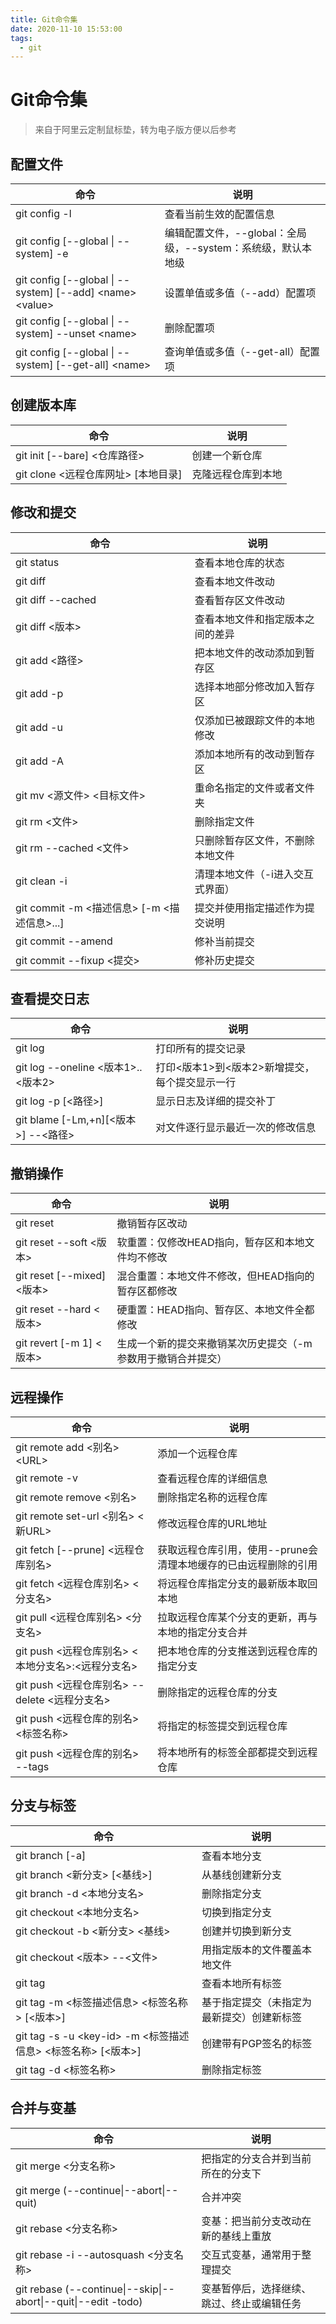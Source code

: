 ```yaml
---
title: Git命令集
date: 2020-11-10 15:53:00
tags:
  - git
---
```


# Git命令集

> 来自于阿里云定制鼠标垫，转为电子版方便以后参考

## 配置文件

| 命令                                                       | 说明                                                         |
| ---------------------------------------------------------- | ------------------------------------------------------------ |
| git config -l                                              | 查看当前生效的配置信息                                       |
| git config \[--global \| --system] -e                       | 编辑配置文件，--global：全局级，--system：系统级，默认本地级 |
| git config \[--global \| --system] \[--add] \<name> \<value> | 设置单值或多值（--add）配置项                                |
| git config \[--global \| --system] --unset \<name>          | 删除配置项                                                   |
| git config \[--global \| --system] \[--get-all] \<name>      | 查询单值或多值（--get-all）配置项                            |

## 创建版本库

| 命令                                 | 说明               |
| ------------------------------------ | ------------------ |
| git init \[--bare] \<仓库路径>        | 创建一个新仓库     |
| git clone \<远程仓库网址> [本地目录] | 克隆远程仓库到本地 |

## 修改和提交

| 命令                                          | 说明                             |
| --------------------------------------------- | -------------------------------- |
| git status                                    | 查看本地仓库的状态               |
| git diff                                      | 查看本地文件改动                 |
| git diff --cached                             | 查看暂存区文件改动               |
| git diff \<版本>                              | 查看本地文件和指定版本之间的差异 |
| git add \<路径>                               | 把本地文件的改动添加到暂存区     |
| git add -p                                    | 选择本地部分修改加入暂存区       |
| git add -u                                    | 仅添加已被跟踪文件的本地修改     |
| git add -A                                    | 添加本地所有的改动到暂存区       |
| git mv \<源文件> \<目标文件>                  | 重命名指定的文件或者文件夹       |
| git rm \<文件>                                | 删除指定文件                     |
| git rm --cached \<文件>                        | 只删除暂存区文件，不删除本地文件 |
| git clean -i                                  | 清理本地文件（-i进入交互式界面） |
| git commit -m \<描述信息> [-m \<描述信息>...] | 提交并使用指定描述作为提交说明   |
| git commit --amend                            | 修补当前提交                     |
| git commit --fixup \<提交>                     | 修补历史提交                     |

## 查看提交日志

| 命令                                   | 说明                                             |
| -------------------------------------- | ------------------------------------------------ |
| git log                                | 打印所有的提交记录                               |
| git log --oneline \<版本1>..\<版本2>   | 打印\<版本1>到\<版本2>新增提交，每个提交显示一行 |
| git log -p \[\<路径>]                   | 显示日志及详细的提交补丁                         |
| git blame \[-Lm,+n]\[\<版本>] --\<路径> | 对文件逐行显示最近一次的修改信息                 |

## 撤销操作

| 命令                        | 说明                                                         |
| --------------------------- | ------------------------------------------------------------ |
| git reset                   | 撤销暂存区改动                                               |
| git reset --soft \<版本>     | 软重置：仅修改HEAD指向，暂存区和本地文件均不修改             |
| git reset \[--mixed] \<版本> | 混合重置：本地文件不修改，但HEAD指向的暂存区都修改           |
| git reset --hard \<版本>     | 硬重置：HEAD指向、暂存区、本地文件全都修改                   |
| git revert \[-m 1] \<版本>    | 生成一个新的提交来撤销某次历史提交（-m参数用于撤销合并提交） |

## 远程操作

| 命令                          | 说明                   |
| ----------------------------- | ---------------------- |
| git remote add \<别名> \<URL> | 添加一个远程仓库       |
| git remote -v                 | 查看远程仓库的详细信息 |
| git remote remove \<别名>      | 删除指定名称的远程仓库 |
| git remote set-url \<别名>  \<新URL> | 修改远程仓库的URL地址 |
| git fetch \[--prune] \<远程仓库别名> | 获取远程仓库引用，使用--prune会清理本地缓存的已由远程删除的引用 |
| git fetch \<远程仓库别名> \<分支名> | 将远程仓库指定分支的最新版本取回本地 |
| git pull \<远程仓库别名> \<分支名> | 拉取远程仓库某个分支的更新，再与本地的指定分支合并 |
| git push \<远程仓库别名> \<本地分支名>:\<远程分支名> | 把本地仓库的分支推送到远程仓库的指定分支 |
| git push \<远程仓库别名> --delete \<远程分支名> | 删除指定的远程仓库的分支 |
| git push \<远程仓库的别名> \<标签名称> | 将指定的标签提交到远程仓库 |
| git push \<远程仓库的别名> --tags | 将本地所有的标签全部都提交到远程仓库 |

## 分支与标签

| 命令                                                         | 说明                                       |
| ------------------------------------------------------------ | ------------------------------------------ |
| git branch \[-a\]                                            | 查看本地分支                               |
| git branch \<新分支\> \[\<基线\>\]                           | 从基线创建新分支                           |
| git branch -d \<本地分支名\>                                 | 删除指定分支                               |
| git checkout \<本地分支名\>                                  | 切换到指定分支                             |
| git checkout -b \<新分支\> <基线>                            | 创建并切换到新分支                         |
| git checkout \<版本\> --\<文件\>                             | 用指定版本的文件覆盖本地文件               |
| git tag                                                      | 查看本地所有标签                           |
| git tag -m \<标签描述信息\> \<标签名称\> \[\<版本\>\]        | 基于指定提交（未指定为最新提交）创建新标签 |
| git tag -s -u \<key-id\> -m \<标签描述信息\> \<标签名称\> \[\<版本\>\] | 创建带有PGP签名的标签                      |
| git tag -d \<标签名称\>                                      | 删除指定标签                               |



## 合并与变基

| 命令                                                         | 说明                                       |
| ------------------------------------------------------------ | ------------------------------------------ |
| git merge \<分支名称\>                                       | 把指定的分支合并到当前所在的分支下         |
| git merge (--continue\|--abort\|--quit)                      | 合并冲突                                   |
| git rebase \<分支名称\>                                      | 变基：把当前分支改动在新的基线上重放       |
| git rebase -i --autosquash \<分支名称\>                      | 交互式变基，通常用于整理提交               |
| git rebase (--continue\|--skip\|--abort\|--quit\|--edit -todo) | 变基暂停后，选择继续、跳过、终止或编辑任务 |
